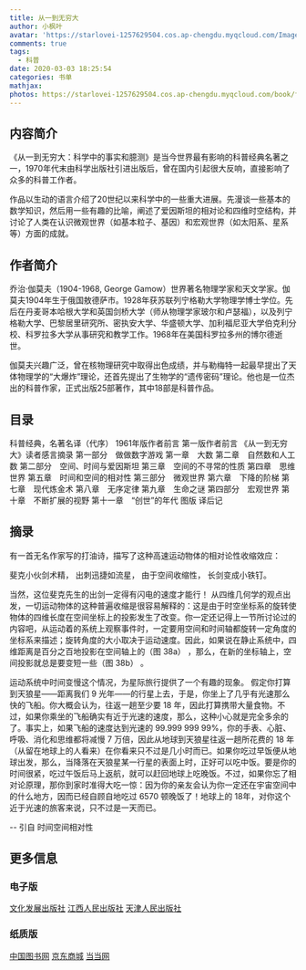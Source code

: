 ```yaml
---
title: 从一到无穷大
author: 小枫叶
avatar: 'https://starlovei-1257629504.cos.ap-chengdu.myqcloud.com/Image/78468086_p0.png'
comments: true
tags:
  - 科普
date: 2020-03-03 18:25:54
categories: 书单
mathjax:
photos: https://starlovei-1257629504.cos.ap-chengdu.myqcloud.com/book/fsahga.jpg
---
```

## 内容简介
《从一到无穷大：科学中的事实和臆测》是当今世界最有影响的科普经典名著之一，1970年代末由科学出版社引进出版后，曾在国内引起很大反响，直接影响了众多的科普工作者。

作品以生动的语言介绍了20世纪以来科学中的一些重大进展。先漫谈一些基本的数学知识，然后用一些有趣的比喻，阐述了爱因斯坦的相对论和四维时空结构，并讨论了人类在认识微观世界（如基本粒子、基因）和宏观世界（如太阳系、星系等）方面的成就。

## 作者简介
乔治·伽莫夫（1904-1968, George Gamow）世界著名物理学家和天文学家。伽莫夫1904年生于俄国敖德萨市。1928年获苏联列宁格勒大学物理学博士学位。先后在丹麦哥本哈根大学和英国剑桥大学（师从物理学家玻尔和卢瑟福），以及列宁格勒大学、巴黎居里研究所、密执安大学、华盛顿大学、加利福尼亚大学伯克利分校、科罗拉多大学从事研究和教学工作。1968年在美国科罗拉多州的博尔德逝世。

伽莫夫兴趣广泛，曾在核物理研究中取得出色成绩，并与勒梅特一起最早提出了天体物理学的“大爆炸”理论，还首先提出了生物学的“遗传密码”理论。他也是一位杰出的科普作家，正式出版25部著作，其中18部是科普作品。

## 目录
科普经典，名著名译（代序）
1961年版作者前言
第一版作者前言
《从一到无穷大》读者感言摘录
第一部分　做做数字游戏
第一章　大数
第二章　自然数和人工数
第二部分　空间、时间与爱因斯坦
第三章　空间的不寻常的性质
第四章　思维世界
第五章　时间和空间的相对性
第三部分　微观世界
第六章　下降的阶梯
第七章　现代炼金术
第八章　无序定律
第九章　生命之谜
第四部分　宏观世界
第十章　不断扩展的视野
第十一章　“创世”的年代
图版
译后记

## 摘录
有一首无名作家写的打油诗，描写了这种高速运动物体的相对论性收缩效应： 

斐克小伙剑术精， 
出刺迅捷如流星， 
由于空间收缩性， 
长剑变成小铁钉。 

当然，这位斐克先生的出剑一定得有闪电的速度才能行！
从四维几何学的观点出发，一切运动物体的这种普遍收缩是很容易解释的：这是由于时空坐标系的旋转使物体的四维长度在空间坐标上的投影发生了改变。你一定还记得上一节所讨论过的内容吧，从运动着的系统上观察事件时，一定要用空间和时间轴都旋转一定角度的坐标系来描述；旋转角度的大小取决于运动速度。因此，如果说在静止系统中，四维距离是百分之百地投影在空间轴上的（图 38a） ，那么，在新的坐标轴上，空间投影就总是要变短一些（图 38b） 。 

运动系统中时间变慢这个情况，为星际旅行提供了一个有趣的现象。 假定你打算到天狼星——距离我们 9 光年——的行星上去，于是，你坐上了几乎有光速那么快的飞船。你大概会认为，往返一趟至少要 18 年，因此打算携带大量食物。不过，如果你乘坐的飞船确实有近于光速的速度，那么，这种小心就是完全多余的了。事实上，如果飞船的速度达到光速的 99.999 999 99%，你的手表、心脏、呼吸、消化和思维都将减慢 7 万倍，因此从地球到天狼星往返一趟所花费的 18 年（从留在地球上的人看来）在你看来只不过是几小时而已。如果你吃过早饭便从地球出发，那么，当降落在天狼星某一行星的表面上时，正好可以吃中饭。要是你的时间很紧，吃过午饭后马上返航，就可以赶回地球上吃晚饭。不过，如果你忘了相对论原理，那你到家时准得大吃一惊：因为你的亲友会认为你一定还在宇宙空间中的什么地方，因而已经自顾自地吃过 6570 顿晚饭了！地球上的 18年，对你这个近于光速的旅客来说，只不过是一天而已。 
 
-- 引自 时间空间相对性

## 更多信息
### 电子版
[文化发展出版社](https://read.douban.com/ebook/110952054/?dcs=subject-buylink&dcm=douban&dct=1102715)
[江西人民出版社](https://read.douban.com/ebook/123961200/?dcs=subject-buylink&dcm=douban&dct=1102715)
[天津人民出版社](https://read.douban.com/ebook/123406891/?dcs=subject-buylink&dcm=douban&dct=1102715)
### 纸质版
[中国图书网](http://www.bookschina.com/2200858.htm)
[京东商城](https://re.jd.com/cps/item/11869275.html?cu=true&utm_source=book.douban.com&utm_medium=tuiguang&utm_campaign=t_15055_&utm_term=e595a2ed777d45a1b5fdd93b6d1996b0)
[当当网](http://product.dangdang.com/26484122.html?_ddclickunion=P-306226-0-s1102715|ad_type=0|sys_id=1#dd_refer=https%3A%2F%2Fbook.douban.com%2Flink2%2F%3Flowest%3D2180%26pre%3D0%26vendor%3Ddangdang%26srcpage%3Dbuylink%26price%3D3600%26pos%3D3%26url%3Dhttp%253a%252f%252funion.dangdang.com%252ftransfer.php%253ffrom%253dp-306226-0-s1102715%2526backurl%253dhttp%253a%252f%252fproduct.dangdang.com%252fproduct.aspx%253fproduct_id%253d26484122%26cntvendor%3D3%26srcsubj%3D%26type%3Dbkbuy%26subject%3D1102715)